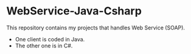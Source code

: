 # WebService-Java-Csharp

This repository contains my projects that handles Web Service (SOAP). 
  - One client is coded in Java. 
  - The other one is in C#. 

